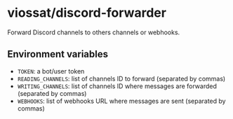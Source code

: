 # viossat/discord-forwarder

Forward Discord channels to others channels or webhooks.

## Environment variables
- `TOKEN`: a bot/user token
- `READING_CHANNELS`: list of channels ID to forward (separated by commas)
- `WRITING_CHANNELS`: list of channels ID where messages are forwarded (separated by commas)
- `WEBHOOKS`: list of webhooks URL where messages are sent (separated by commas)
